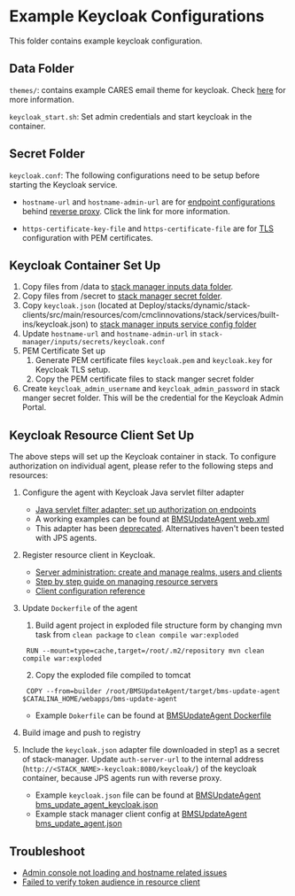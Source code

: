 # Example Keycloak Configurations
This folder contains example keycloak configuration.

## Data Folder
`themes/`: contains example CARES email theme for keycloak. Check [here](https://www.keycloak.org/docs/23.0.4/server_development/#_themes) for more information.

`keycloak_start.sh`: Set admin credentials and start keycloak in the container.

## Secret Folder
`keycloak.conf`: The following configurations need to be setup before starting the Keycloak service.

- `hostname-url` and `hostname-admin-url` are for [endpoint configurations](https://www.keycloak.org/server/hostname) behind [reverse proxy](https://www.keycloak.org/server/reverseproxy). Click the link for more information.

- `https-certificate-key-file` and `https-certificate-file` are for [TLS](https://www.keycloak.org/server/enabletls) configuration with PEM certificates.

## Keycloak Container Set Up
1. Copy files from /data to [stack manager inputs data folder](https://github.com/cambridge-cares/TheWorldAvatar/tree/main/Deploy/stacks/dynamic/stack-manager/inputs/data).
2. Copy files from /secret to [stack manager secret folder](https://github.com/cambridge-cares/TheWorldAvatar/tree/main/Deploy/stacks/dynamic/stack-manager/inputs/secrets).
3. Copy `keycloak.json` (located at Deploy/stacks/dynamic/stack-clients/src/main/resources/com/cmclinnovations/stack/services/built-ins/keycloak.json) to [stack manager inputs service config folder](https://github.com/cambridge-cares/TheWorldAvatar/tree/main/Deploy/stacks/dynamic/stack-manager/inputs/config/services)
4. Update `hostname-url` and `hostname-admin-url` in `stack-manager/inputs/secrets/keycloak.conf`
5. PEM Certificate Set up
   1. Generate PEM certificate files `keycloak.pem` and `keycloak.key` for Keycloak TLS setup. 
   2. Copy the PEM certificate files to stack manger secret folder
6. Create `keycloak_admin_username` and `keycloak_admin_password` in stack manger secret folder. This will be the credential for the Keycloak Admin Portal.

## Keycloak Resource Client Set Up
The above steps will set up the Keycloak container in stack. To configure authorization on individual agent, please refer to the following steps and resources:
1. Configure the agent with Keycloak Java servlet filter adapter
   - [Java servlet filter adapter: set up authorization on endpoints](https://www.keycloak.org/docs/latest/securing_apps/#_servlet_filter_adapter)
   - A working examples can be found at [BMSUpdateAgent web.xml](https://github.com/cambridge-cares/TheWorldAvatar/blob/main/Agents/BMSUpdateAgent/BMSUpdateAgent/src/main/webapp/WEB-INF/web.xml)
   - This adapter has been [deprecated](https://www.keycloak.org/2022/02/adapter-deprecation.html). Alternatives haven't been tested with JPS agents.
2. Register resource client in Keycloak.
   - [Server administration: create and manage realms, users and clients](https://www.keycloak.org/docs/23.0.4/server_admin/)
   - [Step by step guide on managing resource servers](https://www.keycloak.org/docs/23.0.4/authorization_services/#_resource_server_overview)
   - [Client configuration reference](https://www.keycloak.org/docs/23.0.4/server_admin/#con-basic-settings_server_administration_guide)

3. Update `Dockerfile` of the agent 
   1.  Build agent project in exploded file structure form by changing mvn task from `clean package` to `clean compile war:exploded`
   ```
    RUN --mount=type=cache,target=/root/.m2/repository mvn clean compile war:exploded
   ```
   2. Copy the exploded file compiled to tomcat
   ```
    COPY --from=builder /root/BMSUpdateAgent/target/bms-update-agent $CATALINA_HOME/webapps/bms-update-agent
   ```
   - Example `Dokerfile` can be found at [BMSUpdateAgent Dockerfile](https://github.com/cambridge-cares/TheWorldAvatar/blob/main/Agents/BMSUpdateAgent/Dockerfile)
3. Build image and push to registry
4. Include the `keycloak.json` adapter file downloaded in step1 as a secret of stack-manager. Update `auth-server-url` to the internal address (`http://<STACK_NAME>-keycloak:8080/keycloak/`) of the keycloak container, because JPS agents run with reverse proxy.
   - Example `keycloak.json` file can be found at [BMSUpdateAgent bms_update_agent_keycloak.json](https://github.com/cambridge-cares/TheWorldAvatar/blob/main/Agents/BMSUpdateAgent/stack-manager-input/secrets/bms_update_agent_keycloak.json)
   - Example stack manager client config at [BMSUpdateAgent bms_update_agent.json](https://github.com/cambridge-cares/TheWorldAvatar/blob/main/Agents/BMSUpdateAgent/stack-manager-input/services/bms_update_agent.json)


## Troubleshoot
- [Admin console not loading and hostname related issues](https://github.com/keycloak/keycloak/issues/14666)
- [Failed to verify token audience in resource client](https://www.keycloak.org/docs/latest/server_admin/#audience-support)
